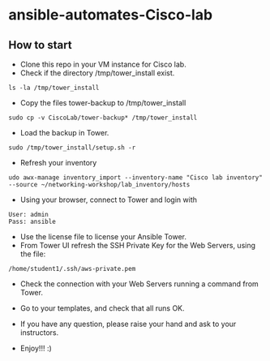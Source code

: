 # ansible-automates-Cisco-lab

## How to start 

- Clone this repo in your VM instance for Cisco lab.
- Check if the directory /tmp/tower_install exist.
```
ls -la /tmp/tower_install
```
- Copy the files tower-backup to /tmp/tower_install
```
sudo cp -v CiscoLab/tower-backup* /tmp/tower_install
```
- Load the backup in Tower. 
```
sudo /tmp/tower_install/setup.sh -r 
```
- Refresh your inventory 
```
udo awx-manage inventory_import --inventory-name "Cisco lab inventory" --source ~/networking-workshop/lab_inventory/hosts
```
- Using your browser, connect to Tower and login with
```
User: admin
Pass: ansible
```
- Use the license file to license your Ansible Tower. 
- From Tower UI refresh the SSH Private Key for the Web Servers, using the file: 
```
/home/student1/.ssh/aws-private.pem
```
- Check the connection with your Web Servers running a command from Tower.
- Go to your templates, and check that all runs OK. 

- If you have any question, please raise your hand and ask to your instructors.
- Enjoy!!! :)
